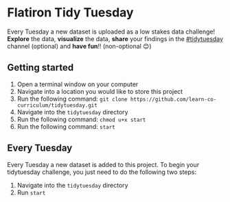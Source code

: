 # Flatiron Tidy Tuesday

Every Tuesday a new dataset is uploaded as a low stakes data challenge!
**Explore** the data, **visualize** the data, **share** your findings in the [#tidytuesday](https://flatiron-school.slack.com/archives/C041Q4TCL13) channel (optional) and **have fun**!! (non-optional 😊)

## Getting started

1. Open a terminal window on your computer
2. Navigate into a location you would like to store this project
3. Run the following command: `git clone https://github.com/learn-co-curriculum/tidytuesday.git`
4. Navigate into the `tidytuesday` directory
5. Run the following command: `chmod u+x start`
6. Run the following command: `start`

## Every Tuesday
Every Tuesday a new dataset is added to this project. To begin your tidytuesday challenge, you just need to do the following two steps:
1. Navigate into the `tidytuesday` directory
2. Run `start`


